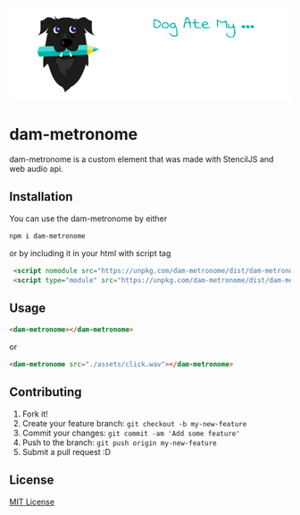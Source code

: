 ![Dog Ate My](src/assets/dam-logo.jpg "Dog ate my Metronome")

# dam-metronome

dam-metronome is a custom element that was made with StencilJS and web audio api.  

## Installation

You can use the dam-metronome by either 

```html
npm i dam-metronome
```   

or by including it in your html with script tag

```html
 <script nomodule src="https://unpkg.com/dam-metronome/dist/dam-metronome/dam-metronome.js"></script>
 <script type="module" src="https://unpkg.com/dam-metronome/dist/dam-metronome/dam-metronome.esm.js"></script>
```

## Usage

```html
<dam-metronome></dam-metronome>
```
or
```html
<dam-metronome src="./assets/click.wav"></dam-metronome>
```

## Contributing

1. Fork it!
2. Create your feature branch: `git checkout -b my-new-feature`
3. Commit your changes: `git commit -am 'Add some feature'`
4. Push to the branch: `git push origin my-new-feature`
5. Submit a pull request :D

## License

[MIT License](./LICENSE)
